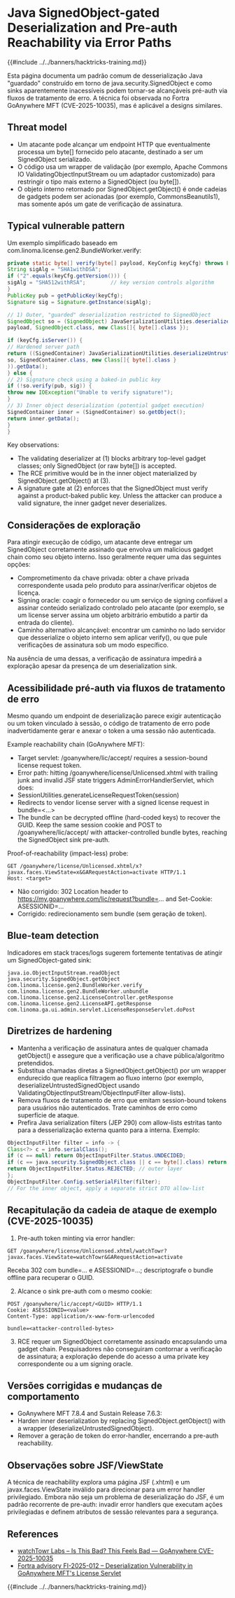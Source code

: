 # Java SignedObject-gated Deserialization and Pre-auth Reachability via Error Paths

{{#include ../../banners/hacktricks-training.md}}

Esta página documenta um padrão comum de desserialização Java "guardado" construído em torno de java.security.SignedObject e como sinks aparentemente inacessíveis podem tornar-se alcançáveis pré-auth via fluxos de tratamento de erro. A técnica foi observada no Fortra GoAnywhere MFT (CVE-2025-10035), mas é aplicável a designs similares.

## Threat model

- Um atacante pode alcançar um endpoint HTTP que eventualmente processa um byte[] fornecido pelo atacante, destinado a ser um SignedObject serializado.
- O código usa um wrapper de validação (por exemplo, Apache Commons IO ValidatingObjectInputStream ou um adaptador customizado) para restringir o tipo mais externo a SignedObject (ou byte[]).
- O objeto interno retornado por SignedObject.getObject() é onde cadeias de gadgets podem ser acionadas (por exemplo, CommonsBeanutils1), mas somente após um gate de verificação de assinatura.

## Typical vulnerable pattern

Um exemplo simplificado baseado em com.linoma.license.gen2.BundleWorker.verify:
```java
private static byte[] verify(byte[] payload, KeyConfig keyCfg) throws Exception {
String sigAlg = "SHA1withDSA";
if ("2".equals(keyCfg.getVersion())) {
sigAlg = "SHA512withRSA";        // key version controls algorithm
}
PublicKey pub = getPublicKey(keyCfg);
Signature sig = Signature.getInstance(sigAlg);

// 1) Outer, "guarded" deserialization restricted to SignedObject
SignedObject so = (SignedObject) JavaSerializationUtilities.deserialize(
payload, SignedObject.class, new Class[]{ byte[].class });

if (keyCfg.isServer()) {
// Hardened server path
return ((SignedContainer) JavaSerializationUtilities.deserializeUntrustedSignedObject(
so, SignedContainer.class, new Class[]{ byte[].class }
)).getData();
} else {
// 2) Signature check using a baked-in public key
if (!so.verify(pub, sig)) {
throw new IOException("Unable to verify signature!");
}
// 3) Inner object deserialization (potential gadget execution)
SignedContainer inner = (SignedContainer) so.getObject();
return inner.getData();
}
}
```
Key observations:
- The validating deserializer at (1) blocks arbitrary top-level gadget classes; only SignedObject (or raw byte[]) is accepted.
- The RCE primitive would be in the inner object materialized by SignedObject.getObject() at (3).
- A signature gate at (2) enforces that the SignedObject must verify against a product-baked public key. Unless the attacker can produce a valid signature, the inner gadget never deserializes.

## Considerações de exploração

Para atingir execução de código, um atacante deve entregar um SignedObject corretamente assinado que envolva um malicious gadget chain como seu objeto interno. Isso geralmente requer uma das seguintes opções:

- Comprometimento da chave privada: obter a chave privada correspondente usada pelo produto para assinar/verificar objetos de licença.
- Signing oracle: coagir o fornecedor ou um serviço de signing confiável a assinar conteúdo serializado controlado pelo atacante (por exemplo, se um license server assina um objeto arbitrário embutido a partir da entrada do cliente).
- Caminho alternativo alcançável: encontrar um caminho no lado servidor que desserialize o objeto interno sem aplicar verify(), ou que pule verificações de assinatura sob um modo específico.

Na ausência de uma dessas, a verificação de assinatura impedirá a exploração apesar da presença de um deserialization sink.

## Acessibilidade pré-auth via fluxos de tratamento de erro

Mesmo quando um endpoint de deserialização parece exigir autenticação ou um token vinculado à sessão, o código de tratamento de erro pode inadvertidamente gerar e anexar o token a uma sessão não autenticada.

Example reachability chain (GoAnywhere MFT):
- Target servlet: /goanywhere/lic/accept/<GUID> requires a session-bound license request token.
- Error path: hitting /goanywhere/license/Unlicensed.xhtml with trailing junk and invalid JSF state triggers AdminErrorHandlerServlet, which does:
- SessionUtilities.generateLicenseRequestToken(session)
- Redirects to vendor license server with a signed license request in bundle=<...>
- The bundle can be decrypted offline (hard-coded keys) to recover the GUID. Keep the same session cookie and POST to /goanywhere/lic/accept/<GUID> with attacker-controlled bundle bytes, reaching the SignedObject sink pre-auth.

Proof-of-reachability (impact-less) probe:
```http
GET /goanywhere/license/Unlicensed.xhtml/x?javax.faces.ViewState=x&GARequestAction=activate HTTP/1.1
Host: <target>
```
- Não corrigido: 302 Location header to https://my.goanywhere.com/lic/request?bundle=... and Set-Cookie: ASESSIONID=...
- Corrigido: redirecionamento sem bundle (sem geração de token).

## Blue-team detection

Indicadores em stack traces/logs sugerem fortemente tentativas de atingir um SignedObject-gated sink:
```
java.io.ObjectInputStream.readObject
java.security.SignedObject.getObject
com.linoma.license.gen2.BundleWorker.verify
com.linoma.license.gen2.BundleWorker.unbundle
com.linoma.license.gen2.LicenseController.getResponse
com.linoma.license.gen2.LicenseAPI.getResponse
com.linoma.ga.ui.admin.servlet.LicenseResponseServlet.doPost
```
## Diretrizes de hardening

- Mantenha a verificação de assinatura antes de qualquer chamada getObject() e assegure que a verificação use a chave pública/algoritmo pretendidos.
- Substitua chamadas diretas a SignedObject.getObject() por um wrapper endurecido que reaplica filtragem ao fluxo interno (por exemplo, deserializeUntrustedSignedObject usando ValidatingObjectInputStream/ObjectInputFilter allow-lists).
- Remova fluxos de tratamento de erro que emitam session-bound tokens para usuários não autenticados. Trate caminhos de erro como superfície de ataque.
- Prefira Java serialization filters (JEP 290) com allow-lists estritas tanto para a desserialização externa quanto para a interna. Exemplo:
```java
ObjectInputFilter filter = info -> {
Class<?> c = info.serialClass();
if (c == null) return ObjectInputFilter.Status.UNDECIDED;
if (c == java.security.SignedObject.class || c == byte[].class) return ObjectInputFilter.Status.ALLOWED;
return ObjectInputFilter.Status.REJECTED; // outer layer
};
ObjectInputFilter.Config.setSerialFilter(filter);
// For the inner object, apply a separate strict DTO allow-list
```
## Recapitulação da cadeia de ataque de exemplo (CVE-2025-10035)

1) Pre-auth token minting via error handler:
```http
GET /goanywhere/license/Unlicensed.xhtml/watchTowr?javax.faces.ViewState=watchTowr&GARequestAction=activate
```
Receba 302 com bundle=... e ASESSIONID=...; descriptografe o bundle offline para recuperar o GUID.

2) Alcance o sink pre-auth com o mesmo cookie:
```http
POST /goanywhere/lic/accept/<GUID> HTTP/1.1
Cookie: ASESSIONID=<value>
Content-Type: application/x-www-form-urlencoded

bundle=<attacker-controlled-bytes>
```
3) RCE requer um SignedObject corretamente assinado encapsulando uma gadget chain. Pesquisadores não conseguiram contornar a verificação de assinatura; a exploração depende do acesso a uma private key correspondente ou a um signing oracle.

## Versões corrigidas e mudanças de comportamento

- GoAnywhere MFT 7.8.4 and Sustain Release 7.6.3:
- Harden inner deserialization by replacing SignedObject.getObject() with a wrapper (deserializeUntrustedSignedObject).
- Remover a geração de token do error-handler, encerrando a pre-auth reachability.

## Observações sobre JSF/ViewState

A técnica de reachability explora uma página JSF (.xhtml) e um javax.faces.ViewState inválido para direcionar para um error handler privilegiado. Embora não seja um problema de deserialização do JSF, é um padrão recorrente de pre-auth: invadir error handlers que executam ações privilegiadas e definem atributos de sessão relevantes para a segurança.

## References

- [watchTowr Labs – Is This Bad? This Feels Bad — GoAnywhere CVE-2025-10035](https://labs.watchtowr.com/is-this-bad-this-feels-bad-goanywhere-cve-2025-10035/)
- [Fortra advisory FI-2025-012 – Deserialization Vulnerability in GoAnywhere MFT's License Servlet](https://www.fortra.com/security/advisories/product-security/fi-2025-012)

{{#include ../../banners/hacktricks-training.md}}
